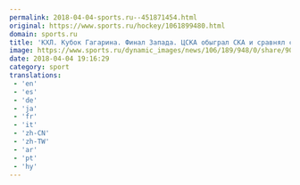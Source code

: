 ```yaml
---
permalink: 2018-04-04-sports.ru--451871454.html
original: https://www.sports.ru/hockey/1061899480.html
domain: sports.ru
title: 'КХЛ. Кубок Гагарина. Финал Запада. ЦСКА обыграл СКА и сравнял счет в серии'
image: https://www.sports.ru/dynamic_images/news/106/189/948/0/share/90efde.png
date: 2018-04-04 19:16:29
category: sport
translations: 
 - 'en'
 - 'es'
 - 'de'
 - 'ja'
 - 'fr'
 - 'it'
 - 'zh-CN'
 - 'zh-TW'
 - 'ar'
 - 'pt'
 - 'hy'
---
```


